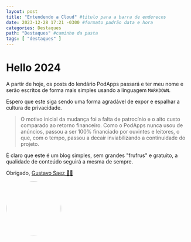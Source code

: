 ```yaml
---
layout: post
title: "Entendendo a Cloud" #titulo para a barra de enderecos
date: 2023-12-28 17:21 -0300 #formato padrão data e hora
categories: Destaques
path: "Destaques" #caminho da pasta
tags: [ "destaques" ]
---
```


# Hello 2024

A partir de hoje, os posts do lendário PodApps passará e ter meu nome e serão escritos de forma mais simples usando a linguagem `MARKDOWN`.

Espero que este siga sendo uma forma agradável de expor e espalhar a cultura de privacidade.


>O motivo inicial da mudança foi a falta de patrocínio e o alto custo comparado ao retorno financeiro. Como o PodApps nunca usou de anúncios, passou a ser 100% financiado por ouvintes e leitores, o que, com o tempo, passou a decair inviabilizando a continuidade do projeto.


É claro que este é um blog simples, sem grandes "frufrus" e gratuito, a qualidade de conteúdo seguirá a mesma de sempre.

Obrigado, [Gustavo Saez 🙏🏻](https://gustavosaez.com.br)

<img src="https://gustavosaez.com.br/images/avatar.jpeg" width="150" style="border-radius: 100px;">